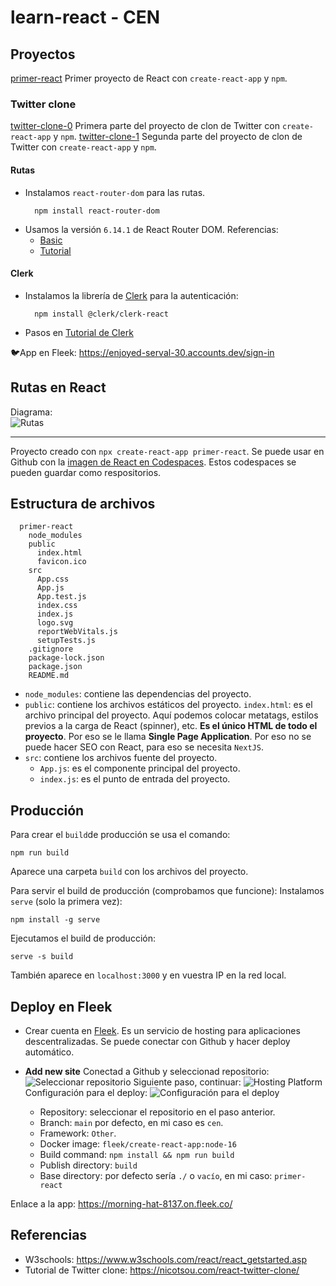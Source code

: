 # learn-react - CEN

## Proyectos

[primer-react](./primer-react/) Primer proyecto de React con `create-react-app` y `npm`.

### Twitter clone
[twitter-clone-0](./twitter-clone-1/) Primera parte del proyecto de clon de Twitter con `create-react-app` y `npm`.
[twitter-clone-1](./twitter-clone-1/) Segunda parte del proyecto de clon de Twitter con `create-react-app` y `npm`.
#### Rutas
  - Instalamos `react-router-dom` para las rutas.
    ```
      npm install react-router-dom
    ```
  - Usamos la versión `6.14.1` de React Router DOM. Referencias:
    - [Basic](https://github.com/remix-run/react-router/tree/dev/examples/basic/src)
    - [Tutorial](https://reactrouter.com/en/main/start/tutorial)

#### Clerk
  - Instalamos la librería de [Clerk](https:/clerk.com/) para la autenticación:
    ```
      npm install @clerk/clerk-react
    ```
  - Pasos en [Tutorial de Clerk](https://clerk.com/docs/quickstarts/get-started-with-create-react-app)

  🐦App en Fleek: https://enjoyed-serval-30.accounts.dev/sign-in

## Rutas en React

Diagrama:
<br>
![Rutas](./rutas.png)

---

Proyecto creado con `npx create-react-app primer-react`. Se puede usar en Github con la [imagen de React en Codespaces](https://github.com/github/codespaces-react). Estos codespaces se pueden guardar como respositorios.

## Estructura de archivos

```
  primer-react
    node_modules
    public
      index.html
      favicon.ico
    src
      App.css
      App.js
      App.test.js
      index.css
      index.js
      logo.svg
      reportWebVitals.js
      setupTests.js
    .gitignore
    package-lock.json
    package.json
    README.md
```

  - `node_modules`: contiene las dependencias del proyecto.
  - `public`: contiene los archivos estáticos del proyecto.
    `index.html`: es el archivo principal del proyecto. Aquí podemos colocar metatags, estilos previos a la carga de React (spinner), etc. **Es el único HTML de todo el proyecto**. Por eso se le llama **Single Page Application**. Por eso no se puede hacer SEO con React, para eso se necesita `NextJS`.
  - `src`: contiene los archivos fuente del proyecto.
    - `App.js`: es el componente principal del proyecto.
    - `index.js`: es el punto de entrada del proyecto.

## Producción
Para crear el `build`de producción se usa el comando:
```
npm run build
```
Aparece una carpeta `build` con los archivos del proyecto.

Para servir el build de producción (comprobamos que funcione):
Instalamos `serve` (solo la primera vez):
```
npm install -g serve
```
Ejecutamos el build de producción:
```
serve -s build
```
También aparece en `localhost:3000` y en vuestra IP en la red local.
## Deploy en Fleek
- Crear cuenta en [Fleek](https://fleek.co/). Es un servicio de hosting para aplicaciones descentralizadas. Se puede conectar con Github y hacer deploy automático.

- **Add new site**
Conectad a Github y seleccionad repositorio:
![Seleccionar repositorio](1.png)
Siguiente paso, continuar:
![Hosting Platform](2.png)
Configuración para el deploy:
![Configuración para el deploy](3.png)
  - Repository: seleccionar el repositorio en el paso anterior.
  - Branch: `main` por defecto, en mi caso es `cen`.
  - Framework: `Other`.
  - Docker image: `fleek/create-react-app:node-16`
  - Build command: `npm install && npm run build`
  - Publish directory: `build`
  - Base directory: por defecto sería `./` o `vacío`, en mi caso: `primer-react`

Enlace a la app: https://morning-hat-8137.on.fleek.co/

## Referencias

- W3schools: https://www.w3schools.com/react/react_getstarted.asp
- Tutorial de Twitter clone: https://nicotsou.com/react-twitter-clone/